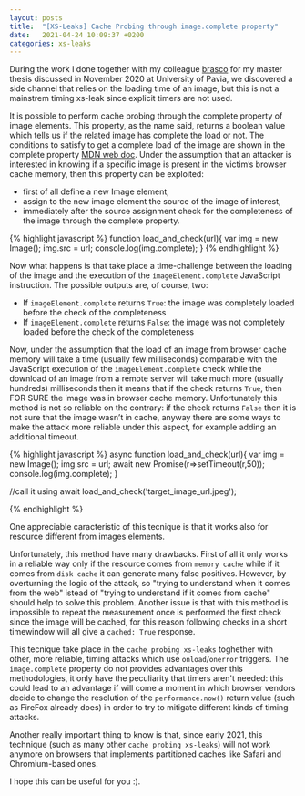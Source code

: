 ```yaml
---
layout: posts
title:  "[XS-Leaks] Cache Probing through image.complete property"
date:   2021-04-24 10:09:37 +0200
categories: xs-leaks
---
```

During the work I done together with my colleague [brasco][brasco-github] for my master thesis discussed in November 2020 at University of Pavia, we discovered a side channel that relies on the loading time of an image, but this is not a mainstrem timing xs-leak since explicit timers are not used.

It is possible to perform cache probing through the complete property of image elements. This property, as the name said, returns a boolean value which tells us if the related image has complete the load or not. The conditions to satisfy to get a complete load of the image are shown in the complete property [MDN web doc][MDN-web-doc]. Under the assumption that an attacker is interested in knowing if a specific image is present in the victim’s browser cache memory, then this property can be exploited:

- first of all define a new Image element,
- assign to the new image element the source of the image of interest,
- immediately after the source assignment check for the completeness of the image through the complete property.

{% highlight javascript %}
function load_and_check(url){
	var img = new Image();
	img.src = url;
	console.log(img.complete);
} 
{% endhighlight %}

Now what happens is that take place a time-challenge between the loading of the image and the execution of the `imageElement.complete` JavaScript instruction. The possible outputs are, of course, two:

- If  `imageElement.complete` returns `True`: the image was completely loaded before the check of the completeness
- If  `imageElement.complete` returns `False`: the image was not completely loaded before the check of the completeness

Now, under the assumption that the load of an image from browser cache memory will take a time (usually few milliseconds) comparable with the JavaScript execution of the `imageElement.complete` check while the download of an image from a remote server will take much more (usually hundreds) milliseconds then it means that if the check returns `True`, then FOR SURE the image was in browser cache memory. Unfortunately this method is not so reliable on the contrary: if the check returns `False` then it is not sure that the image wasn’t in cache, anyway there are some ways to make the attack more reliable under this aspect, for example adding an additional timeout.

{% highlight javascript %}
async function load_and_check(url){
	var img = new Image();
	img.src = url;
  await new Promise(r=>setTimeout(r,50));
	console.log(img.complete);
} 

//call it using
await load_and_check('target_image_url.jpeg');

{% endhighlight %}

One appreciable caracteristic of this tecnique is that it works also for resource different from images elements.

Unfortunately, this method have many drawbacks. First of all it only works in a reliable way only if the resource comes from `memory cache` while if it comes from `disk cache` it can generate many false positives. However, by overturning the logic of the attack, so "trying to understand when it comes from the web" istead of "trying to understand if it comes from cache" should help to solve this problem. 
Another issue is that with this method is impossible to repeat the measurement once is performed the first check since the image will be cached, for this reason following checks in a short timewindow will all give a `cached: True` response.

This tecnique take place in the `cache probing xs-leaks` toghether with other, more reliable, timing attacks which use `onload`/`onerror` triggers. The `image.complete` property do not provides advantages over this methodologies, it only have the peculiarity that timers aren't needed: this could lead to an advantage if will come a moment in which browser vendors decide to change the resolution of the `performance.now()` return value (such as FireFox already does) in order to try to mitigate different kinds of timing attacks.

Another really important thing to know is that, since early 2021, this technique (such as many other `cache probing xs-leaks`) will not work anymore on browsers that implements partitioned caches like Safari and Chromium-based ones.

I hope this can be useful for you :).

[brasco-github]: https://github.com/brasco
[MDN-web-doc]: https://developer.mozilla.org/en-US/docs/Web/API/HTMLImageElement/complete
